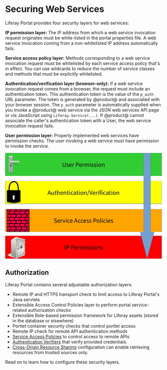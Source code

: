 # Securing Web Services 

Liferay Portal provides four security layers for web services: 

**IP permission layer:** The IP address from which a web service invocation request originates must be white-listed in the portal properties file. A web service invocation coming from a non-whitelisted IP address automatically fails.

**Service access policy layer:** Methods corresponding to a web service invocation request must be whitelisted by each service access policy that's in effect. You can use wildcards to reduce the number of service classes and methods that must be explicitly whitelisted.

**Authentication/verification layer (browser-only):** If a web service invocation request comes from a browser, the request must include an authentication token. This authentication token is the value of the `p_auth` URL parameter. The token is generated by @product@ and associated with your browser session. The `p_auth` parameter is automatically supplied when you invoke a @product@ web service via the JSON web services API page or via JavaScript using `Liferay.Service(...)`. If @product@ cannot associate the caller's authentication token with a User, the web service invocation request fails.

**User permission layer:** Properly implemented web services have permission checks. The user invoking a web service must have permission to invoke the service.

![Figure 1: To get to a service, a request must pass through the door lock of user permissions, the padlock of the verification layer, the brick wall of service access policies, and finally the safe of predefined IP permissions.](./images/service-access-policies-security-layers.png) 

## Authorization 

Liferay Portal contains several adjustable authorization layers: 

- Remote IP and HTTPS transport check to limit access to Liferay Portal's Java servlets
- Extensible Access Control Policies layer to perform portal service-related authorization checks
- Extensible Role-based permission framework for Liferay assets (stored in the database or elsewhere)
- Portlet container security checks that control portlet access
- Remote IP check for remote API authentication methods
- [Service Access Policies](./03-service-access-policies.md) to control access to remote APIs
- [Authentication Verifiers](./04-using-auth-verifiers.md) that verify provided credentials. 
- [Cross-Origin Resource Sharing](./05-setting-up-cors.md) configuration can enable retrieving resources from trusted sources only. 

Read on to learn how to configure these security layers. 
